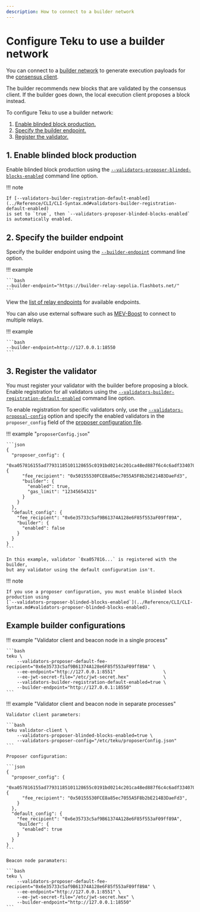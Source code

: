 ```yaml
---
description: How to connect to a builder network
---
```


# Configure Teku to use a builder network

You can connect to a [builder network](../../Concepts/Builder-Network.md) to generate execution
payloads for the [consensus client](../../Concepts/Merge.md#consensus-clients).

The builder recommends new blocks that are validated by the consensus client.
If the builder goes down, the local execution client proposes a block instead.

To configure Teku to use a builder network:

1. [Enable blinded block production.](#1-enable-blinded-block-production)
1. [Specify the builder endpoint.](#2-specify-the-builder-endpoint)
1. [Register the validator.](#3-register-the-validator)

## 1. Enable blinded block production

Enable blinded block production using the [`--validators-proposer-blinded-blocks-enabled`](../../Reference/CLI/CLI-Syntax.md#validators-proposer-blinded-blocks-enabled)
command line option.

!!! note

    If [--validators-builder-registration-default-enabled](../Reference/CLI/CLI-Syntax.md#validators-builder-registration-default-enabled)
    is set to `true`, then `--validators-proposer-blinded-blocks-enabled` is automatically enabled.

## 2. Specify the builder endpoint

Specify the builder endpoint using the [`--builder-endpoint`](../../Reference/CLI/CLI-Syntax.md#builder-endpoint)
command line option.

!!! example

    ```bash
    --builder-endpoint="https://builder-relay-sepolia.flashbots.net/"
    ```

View the [list of relay endpoints](https://github.com/flashbots/mev-boost#usage) for available endpoints.

You can also use external software such as [MEV-Boost](https://github.com/flashbots/mev-boost) to
connect to multiple relays.

!!! example

    ```bash
    --builder-endpoint=http://127.0.0.1:18550
    ```

## 3. Register the validator

You must register your validator with the builder before proposing a block.
Enable registration for all validators using the [`--validators-builder-registration-default-enabled`](../../Reference/CLI/CLI-Syntax.md#validators-builder-registration-default-enabled)
command line option.

To enable registration for specific validators only, use the
[`--validators-proposal-config`](../../Reference/CLI/CLI-Syntax.md#validators-proposer-config) option
and specify the enabled validators in the `proposer_config` field of the [proposer configuration file](Proposer-Configuration.md).

!!! example "`proposerConfig.json`"

    ```json
    {
      "proposer_config": {
        "0xa057816155ad77931185101128655c0191bd0214c201ca48ed887f6c4c6adf334070efcd75140eada5ac83a92506dd7a": {
          "fee_recipient": "0x50155530FCE8a85ec7055A5F8b2bE214B3DaeFd3",
          "builder": {
            "enabled": true,
            "gas_limit": "12345654321"
          }
        }
      },
      "default_config": {
        "fee_recipient": "0x6e35733c5af9B61374A128e6F85f553aF09ff89A",
        "builder": {
          "enabled": false
        }
      }
    }
    ```

    In this example, validator `0xa057816...` is registered with the builder,
    but any validator using the default configuration isn't.

!!! note

    If you use a proposer configuration, you must enable blinded block production using
    [`--validators-proposer-blinded-blocks-enabled`](../Reference/CLI/CLI-Syntax.md#validators-proposer-blinded-blocks-enabled).

## Example builder configurations

!!! example "Validator client and beacon node in a single process"

    ```bash
    teku \
        --validators-proposer-default-fee-recipient="0x6e35733c5af9B61374A128e6F85f553aF09ff89A" \
        --ee-endpoint="http://127.0.0.1:8551"                  \
        --ee-jwt-secret-file="/etc/jwt-secret.hex"             \
        --validators-builder-registration-default-enabled=true \
        --builder-endpoint="http://127.0.0.1:18550"
    ```

!!! example "Validator client and beacon node in separate processes"

    Validator client parameters:

    ```bash
    teku validator-client \
        --validators-proposer-blinded-blocks-enabled=true \
        --validators-proposer-config="/etc/teku/proposerConfig.json"
    ```

    Proposer configuration:

    ```json
    {
      "proposer_config": {
        "0xa057816155ad77931185101128655c0191bd0214c201ca48ed887f6c4c6adf334070efcd75140eada5ac83a92506dd7a": {
          "fee_recipient": "0x50155530FCE8a85ec7055A5F8b2bE214B3DaeFd3",
        }
      },
      "default_config": {
        "fee_recipient": "0x6e35733c5af9B61374A128e6F85f553aF09ff89A",
        "builder": {
          "enabled": true
        }
      }
    }
    ```

    Beacon node paramaters:

    ```bash
    teku \
        --validators-proposer-default-fee-recipient="0x6e35733c5af9B61374A128e6F85f553aF09ff89A" \
        --ee-endpoint="http://127.0.0.1:8551" \
        --ee-jwt-secret-file="/etc/jwt-secret.hex" \
        --builder-endpoint="http://127.0.0.1:18550"
    ```